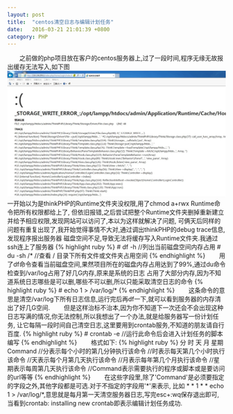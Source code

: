 ```yaml
---
layout: post
title:  "centos清空日志与编辑计划任务"
date:   2016-03-21 21:01:39 +0800
category: PHP
---
```

<p>
　　之前做的php项目放在客户的centos服务器上,过了一段时间,程序无缘无故报出缓存无法写入,如下图
<img src="/images/runtime.png" />
　　一开始以为是thinkPHP的Runtime文件夹没权限,用了chmod a+rwx Runtime命令把所有权限都给上了,
但依旧报错,之后尝试把整个Runtime文件夹删掉重新建立并给予相应权限,发现网站可以访问了,本以为这样就解决了问题,
可俩天后同样的问题有重复出现了,我开始觉得事情不大对,通过调出thinkPHP的debug trace信息,发现程序报出服务器
磁盘空间不足,导致无法将缓存写入Runtime文件夹.我通过ssh连上了服务器
{% highlight ruby %}
# df -h  //列出当前磁盘空间内存占用
# du -sh /*  //查看 / 目录下所有文件或文件夹占用空间
{% endhighlight %}
　　用了df命令查看当前磁盘空间,果然项目所在的磁盘内存占用达到了99%,通过du命令检查到/var/log占用了好几G内存,原来是系统的日志
占用了大部分内存,因为不知道系统日志哪些是可以删,哪些不可以删,所以只能采取清空日志的命令
{% highlight ruby %}
# echo 1 > /var/log/*
{% endhighlight %}
　　这条命令的意思是清空/var/log下所有日志信息,运行完后再df一下,就可以看到服务器的内存清出了好几G空间.
　　但是这样治标不治本,因为你不知道下一次还会不会出现这种日志写满的情况,你无法控制,所以我想出了一个办法,就是给服务器写一份计划任务,
让它每隔一段时间自己清空日志,这里要用到crontab服务,不知道的朋友请自行百度.
{% highlight ruby %}
# crontab -e  //运行此命令后会进入计划任务的脚本编写
{% endhighlight %}
　　格式如下:
{% highlight ruby %}
分 时 天 月 星期 Command
//分表示每个小时的第几分钟执行该命令
//时表示每天第几个小时执行该命令
//天表示每个月第几天执行该命令
//月表示每年第几个月执行该命令
//星期表示每周第几天执行该命令
//Command表示需要执行的程序或脚本或是要访问的url等等
{% endhighlight %}
　　在这些字段里,除了'Command'是必须要指定的字段之外,其他字段都是可选.对于不指定的字段用'*'来表示,
比如 * * 1 * * echo 1 > /var/log/*,意思就是每月第一天清空服务器日志,写完esc+:wq保存退出即可,
当看到crontab: installing new crontab即表示编辑计划任务成功.
</p>